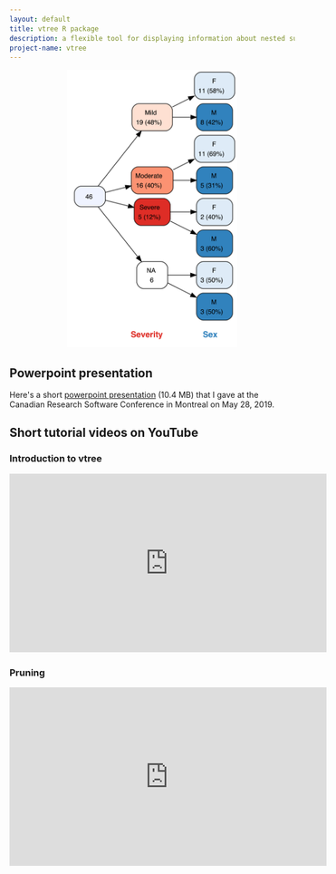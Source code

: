 ```yaml
---
layout: default
title: vtree R package
description: a flexible tool for displaying information about nested subsets of a data frame
project-name: vtree
---
```


<p style="text-align:center;"><img src="images/v1.png" width="300"></p>

## Powerpoint presentation

Here's a short [powerpoint presentation](https://nbarrowman.github.io/vtree%20-%20An%20R%20Package%20for%20Calculating%20and%20Drawing%20Variable%20Trees.pptx) (10.4 MB) that I gave at the Canadian Research Software Conference in Montreal on May 28, 2019.

## Short tutorial videos on YouTube

### Introduction to vtree
<iframe width="560" height="315" src="https://www.youtube.com/embed/okcjcXpAOt4" frameborder="0" allow="accelerometer; autoplay; encrypted-media; gyroscope; picture-in-picture" allowfullscreen></iframe>

### Pruning
<iframe width="560" height="315" src="https://www.youtube.com/embed/iwa5yVG_AIA" frameborder="0" allow="accelerometer; autoplay; encrypted-media; gyroscope; picture-in-picture" allowfullscreen></iframe>
